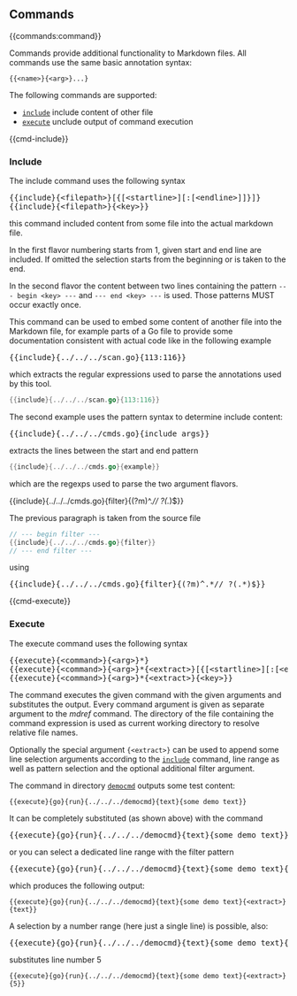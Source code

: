 ## Commands
{{commands:command}}

Commands provide additional functionality to Markdown files.
All commands use the same basic annotation syntax:

```
{{<name>}{<arg>}...}
```

The following commands are supported:

- [`include`]({{cmd-include}}) include content of other file
- [`execute`]({{cmd-execute}}) unclude output of command execution

{{cmd-include}}
### Include

The include command uses the following syntax
<pre>
{{include}{&lt;filepath>}[{[&lt;startline>][:[&lt;endline>]]}]}
{{include}{&lt;filepath>}{&lt;key>}&rcub;
</pre>

this command included content from some file into the actual
markdown file.

In the first flavor numbering starts from 1, given start and end line are included.
If omitted the selection starts from the beginning or is taken to the end.

In the second flavor the content between two lines containing the pattern
`--- begin <key> ---` and `--- end <key> ---` is used.
Those patterns MUST occur exactly once.

This command can be used to embed some content of another file into the 
Markdown file, for example
parts of a Go file to provide some documentation consistent with actual
code like in the following example

<pre>
{{include}{../../../scan.go}{113:116}&rcub;
</pre>

which extracts the regular expressions used
to parse the annotations used by this tool.

```go
{{include}{../../../scan.go}{113:116}}
```

The second example uses the pattern syntax
to determine include content:

<pre>
{{include}{../../../cmds.go}{include args}&rcub;
</pre>

extracts the lines between the start and end pattern

```go
{{include}{../../../cmds.go}{example}}
```

which are the regexps used to parse the two argument flavors.

{{include}{../../../cmds.go}{filter}{(?m)^.*// ?(.*)$}}

The previous paragraph is taken from the source file
```go
// --- begin filter ---
{{include}{../../../cmds.go}{filter}}
// --- end filter ---
```
using

<pre>
{{include}{../../../cmds.go}{filter}{(?m)^.*// ?(.*)$}&rcub;
</pre>

{{cmd-execute}}
### Execute

The execute command uses the following syntax
<pre>
{{execute}{&lt;command>}{&lt;arg>}*}
{{execute}{&lt;command>}{&lt;arg>}*{&lt;extract>}[{[&lt;startline>][:[&lt;endline>]]}]}
{{execute}{&lt;command>}{&lt;arg>}*{&lt;extract>}{&lt;key>}&rcub;
</pre>

The command executes the given command with the given arguments and substitutes
the output. Every command argument is given as separate argument to the *mdref*
command. The directory of the file containing the command expression is used
as current working directory to resolve relative file names.

Optionally the special argument `{<extract>}` can be used to append 
some line selection arguments according to the [`include`](#include) command, line range as well as pattern selection and the optional additional filter argument.

The command in directory [`democmd`](../../democmd/main.go) outputs some
test content:

```
{{execute}{go}{run}{../../../democmd}{text}{some demo text}}
```

It can be completely substituted (as shown above) with the command

<pre>
{{execute}{go}{run}{../../../democmd}{text}{some demo text}&rcub;
</pre>

or you can select a dedicated line range with the filter pattern

<pre>
{{execute}{go}{run}{../../../democmd}{text}{some demo text}{&lt;extract>}{text}&rcub;
</pre>

which produces the following output:

```
{{execute}{go}{run}{../../../democmd}{text}{some demo text}{<extract>}{text}}
```

A selection by a number range (here just a single line) is possible, also:

<pre>
{{execute}{go}{run}{../../../democmd}{text}{some demo text}{&lt;extract>}{5}&rcub;
</pre>

substitutes line number 5

```
{{execute}{go}{run}{../../../democmd}{text}{some demo text}{<extract>}{5}}
```

